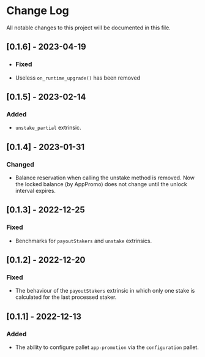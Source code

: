 # Change Log

All notable changes to this project will be documented in this file.

<!-- bureaucrate goes here -->
## [0.1.6] - 2023-04-19

- ### Fixed

- Useless `on_runtime_upgrade()` has been removed

## [0.1.5] - 2023-02-14

### Added

- `unstake_partial` extrinsic.

## [0.1.4] - 2023-01-31

### Changed

- Balance reservation when calling the unstake method is removed.
  Now the locked balance (by AppPromo) does not change until the unlock interval expires.

## [0.1.3] - 2022-12-25

### Fixed

- Benchmarks for `payoutStakers` and `unstake` extrinsics.

## [0.1.2] - 2022-12-20

### Fixed

- The behaviour of the `payoutStakers` extrinsic
  in which only one stake is calculated for the last processed staker.

## [0.1.1] - 2022-12-13

### Added

- The ability to configure pallet `app-promotion` via the `configuration` pallet.
